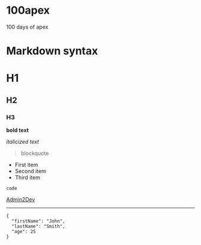 # 100apex
100 days of apex
# Markdown syntax

# H1
## H2
### H3

**bold text**

*italicized text*

> blockquote

- First item
- Second item
- Third item

`code`

[Admin2Dev](http://admin2dev.com)

---

```
{
  "firstName": "John",
  "lastName": "Smith",
  "age": 25
}
```
